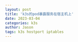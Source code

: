 ```yaml
---
layout: post
title: 'k3s的pod暴露服务在宿主机上'
date: 2023-03-04
categories: k3s
author: Jason
tags: k3s hostport iptables
---
```


